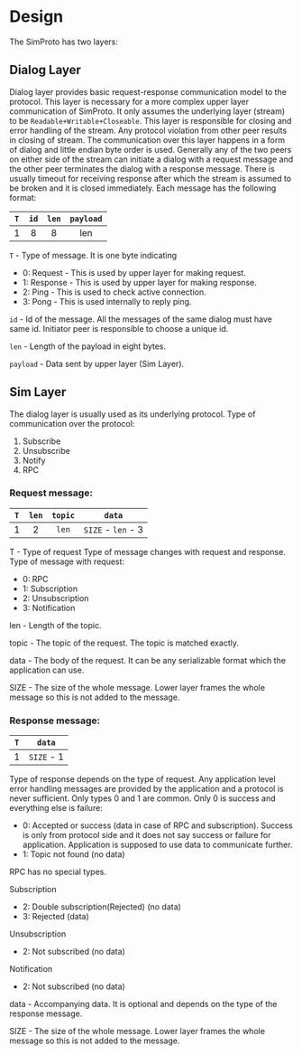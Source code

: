 # Design
The SimProto has two layers:

## Dialog Layer
Dialog layer provides basic request-response communication model to the protocol.
This layer is necessary for a more complex upper layer communication of SimProto.
It only assumes the underlying layer (stream) to be `Readable+Writable+Closeable`.
This layer is responsible for closing and error handling of the stream.
Any protocol violation from other peer results in closing of stream.
The communication over this layer happens in a form of dialog and little endian byte order is used.
Generally any of the two peers on either side of the stream can initiate a dialog with a request message and the other peer terminates the dialog with a response message.
There is usually timeout for receiving response after which the stream is assumed to be broken and it is closed immediately.
Each message has the following format:

`T`|`id`|`len`|`payload`
:-:|:--:|:---:|:-------:
 1 | 8  |  8  |   len

`T` - Type of message. It is one byte indicating 

 - 0: Request - This is used by upper layer for making request.
 - 1: Response - This is used by upper layer for making response.
 - 2: Ping - This is used to check active connection.
 - 3: Pong - This is used internally to reply ping.

`id` - Id of the message. All the messages of the same dialog must have same id.
Initiator peer is responsible to choose a unique id.

`len` - Length of the payload in eight bytes.

`payload` - Data sent by upper layer (Sim Layer).

## Sim Layer
The dialog layer is usually used as its underlying protocol.
Type of communication over the protocol:
1. Subscribe
2. Unsubscribe
3. Notify
4. RPC

### Request message:

`T`|`len`|`topic`|`data`
:-:|:---:|:-----:|:----------------:
 1 |  2  | `len` |`SIZE` - `len` - 3

T - Type of request
Type of message changes with request and response. Type of message with request:
- 0: RPC
- 1: Subscription
- 2: Unsubscription
- 3: Notification

len - Length of the topic.

topic - The topic of the request. The topic is matched exactly.

data - The body of the request. It can be any serializable format which the application can use.

SIZE - The size of the whole message. Lower layer frames the whole message so this is not added to the message.

### Response message:
`T`|`data`
:-:|:----------------:
 1 |`SIZE` - 1

Type of response depends on the type of request. Any application level error handling messages are provided by the application and a protocol is never sufficient. Only types 0 and 1 are common. Only 0 is success and everything else is failure:
 - 0: Accepted or success (data in case of RPC and subscription).
 Success is only from protocol side and it does not say success or failure for application. Application is supposed to use data to communicate further.
 - 1: Topic not found (no data)

RPC has no special types.

Subscription
 - 2: Double subscription(Rejected) (no data)
 - 3: Rejected (data)

Unsubscription
 - 2: Not subscribed (no data)

Notification
 - 2: Not subscribed (no data)
 
data - Accompanying data. It is optional and depends on the type of the response message.

SIZE - The size of the whole message. Lower layer frames the whole message so this is not added to the message.
